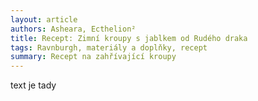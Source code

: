 ```yaml
--- 
layout: article 
authors: Asheara, Ecthelion²
title: Recept: Zimní kroupy s jablkem od Rudého draka
tags: Ravnburgh, materiály a doplňky, recept
summary: Recept na zahřívající kroupy
---
```


text je tady
